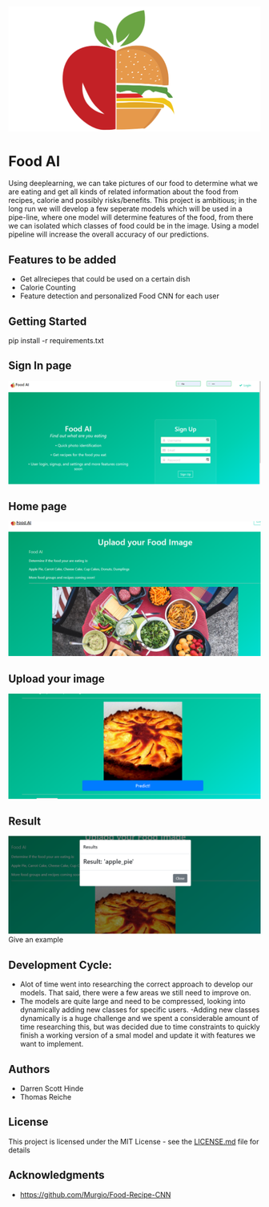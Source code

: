 
![Alt text](images/logo.PNG?raw=true "Logo")

# Food AI

Using deeplearning, we can take pictures of our food to determine what we are eating and get all kinds of related information about the food from recipes, calorie and possibly risks/benefits.
This project is ambitious; in the long run we will develop a few seperate models which will be used in a pipe-line, where one model will determine features of the food, from there we can isolated which classes of food could be in the image. Using a model pipeline will increase the overall accuracy of our predictions.



## Features to be added
- Get allreciepes that could be used on a certain dish
- Calorie Counting
- Feature detection and personalized Food CNN for each user



## Getting Started
pip install -r requirements.txt

## Sign In page
![Alt text](images/signin.PNG?raw=true "Sign In")
## Home page
![Alt text](images/predict.PNG?raw=true "Home")
## Upload your image
![Alt text](images/predict2.PNG?raw=true "Upload image")
## Result
![Alt text](images/result.PNG?raw=true "Result")
Give an example

## Development Cycle: 
- Alot of time went into researching the correct approach to develop our models. That said, there were a few areas we still need to improve on. 
- The models are quite large and need to be compressed, looking into dynamically adding new classes for specific users. 
-Adding new classes dynamically is a huge challenge and we spent a considerable amount of time researching this, but was decided due to time constraints
 to quickly finish a working version of a smal model and update it with features we want to implement. 

 

## Authors

- Darren Scott Hinde
- Thomas Reiche

## License

This project is licensed under the MIT License - see the [LICENSE.md](LICENSE.md) file for details

## Acknowledgments

* https://github.com/Murgio/Food-Recipe-CNN

